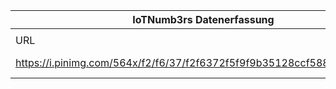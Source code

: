 |IoTNumb3rs Datenerfassung|||||||||||
| ---- | ---- | ---- | ---- | ---- | ---- | ---- | ---- | ---- | ---- | ---- |
||||||||||||
|URL|home_url|filename|device_class|device_count|market_class|market_volume|prognosis_year|publication_year|authorship_class|Dropbox folder|
|https://i.pinimg.com/564x/f2/f6/37/f2f6372f5f9f9b35128ccf58832d47b5.jpg|https://rickscloud.com/internet-of-things-trends-infographic/|file12_f2f6372f5f9f9b35128ccf58832d47b5.jpg||||||||JinlinHolic/20190103-0000|
